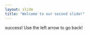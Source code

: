 ```yaml
---
layout: slide
title: "Welcome to our second slide!"
---
```

success!
Use the left arrow to go back!
